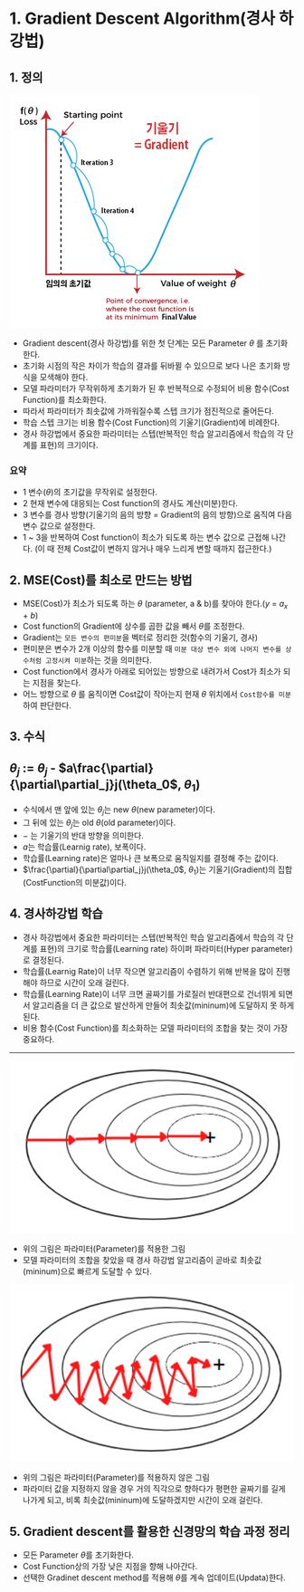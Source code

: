 # 1. Gradient Descent Algorithm(경사 하강법)
## 1. 정의

![alt text](./Picture/Gradient_Descent_Algorithm.png)

- Gradient descent(경사 하강법)를 위한 첫 단계는 모든 Parameter  $\theta$ 를 초기화한다.
- 초기화 시점의 작은 차이가 학습의 결과를 뒤바뀔 수 있으므로 보다 나은 초기화 방식을 모색해야 한다.
- 모델 파라미터가 무작위하게 초기화가 된 후 반복적으로 수정되어 비용 함수(Cost Function)를 최소화한다.
- 따라서 파라미터가 최솟값에 가까워질수록 스텝 크기가 점진적으로 줄어든다.
- 학습 스텝 크기는 비용 함수(Cost Function)의 기울기(Gradient)에 비례한다.
- 경사 하강법에서 중요한 파라미터는 스텝(반복적인 학습 알고리즘에서 학습의 각 단계를 표현)의 크기이다.

### 요약
-  1 변수($\theta$)의 초기값을 무작위로 설정한다.
- 2 현재 변수에 대응되는 Cost function의 경사도 계산(미분)한다.
- 3 변수를 경사 방향(기울기의 음의 방향 = Gradient의 음의 방향)으로 움직여 다음 변수 값으로 설정한다.
- 1 ~ 3을 반복하여 Cost function이 최소가 되도록 하는 변수 값으로 근접해 나간다. (이 때 전체 Cost값이 변하지 않거나 매우 느리게 변할 때까지 접근한다.)

## 2. MSE(Cost)를 최소로 만드는 방법
- MSE(Cost)가 최소가 되도록 하는 $\theta$ (parameter, a & b)를 찾아야 한다.($y$ = $a_x$ + $b$) 
- Cost function의 Gradient에 상수를 곱한 값을 빼서  $\theta$를 조정한다.
- Gradient는 `모든 변수의 편미분`을 벡터로 정리한 것(함수의 기울기, 경사)
- 편미분은 변수가 2개 이상의 함수를 미분할 때 `미분 대상 변수 외에 나머지 변수를 상수처럼 고정시켜 미분`하는 것을 의미한다.
- Cost function에서 경사가 아래로 되어있는 방향으로 내려가서 Cost가 최소가 되는 지점을 찾는다.
- 어느 방향으로 $\theta$ 를 움직이면 Cost값이 작아는지 현재 $\theta$ 위치에서 `Cost함수를 미분`하여 판단한다.

## 3. 수식 
## $\theta_j$ := $\theta_j$  - $a\frac{\partial}{\partial\partial_j}j(\theta_0$, $\theta_1$)

- 수식에서 맨 앞에 있는 $\theta_j$는 new $\theta$(new parameter)이다.
- 그 뒤에 있는 $\theta_j$는 old $\theta$(old parameter)이다.
- $-$ 는 기울기의 반대 방향을 의미한다.
- $a$는 학습률(Learnig rate), 보폭이다.
- 학습률(Learning rate)은 얼마나 큰 보폭으로 움직일지를 결정해 주는 값이다.
- $\frac{\partial}{\partial\partial_j}j(\theta_0$, $\theta_1$)는 기울기(Gradient)의 집합(CostFunction의 미분값)이다.

## 4. 경사하강법 학습

- 경사 하강법에서 중요한 파라미터는 스텝(반복적인 학습 알고리즘에서 학습의 각 단계를 표현)의 크기로 학습률(Learning rate) 하이퍼 파라미터(Hyper parameter)로 결정된다.
- 학습률(Learnig Rate)이 너무 작으면 알고리즘이 수렴하기 위해 반복을 많이 진행해야 하므로 시간이 오래 걸린다.
- 학습률(Learning Rate)이 너무 크면 골짜기를 가로질러 반대편으로 건너뛰게 되면서 알고리즘을 더 큰 값으로 발산하게 만들어 최솟값(mininum)에 도달하지 못 하게 된다.
- 비용 함수(Cost Function)를 최소화하는 모델 파라미터의 조합을 찾는 것이 가장 중요하다.

---
![alt text](./Picture/parameter_apply.png) 

- 위의 그림은 파라미터(Parameter)를 적용한 그림
- 모델 파라미터의 조합을 찾았을 때 경사 하강법 알고리즘이 곧바로 최솟값(mininum)으로 빠르게 도달할 수 있다.

![alt text](./Picture/parameter_not_apply.png)

- 위의 그림은 파라미터(Parameter)를 적용하지 않은 그림
- 파라미터 값을 지정하지 않을 경우 거의 직각으로 향하다가 평편한 골짜기를 길게 나가게 되고, 비록 최솟값(mininum)에 도달하겠지만 시간이 오래 걸린다.

## 5. Gradient descent를 활용한 신경망의 학습 과정 정리
- 모든 Parameter $\theta$를 초기화한다.
- Cost Function상의 가장 낮은 지점을 향해 나아간다.
- 선택한 Gradinet descent method를 적용해 $\theta$를 계속 업데이트(Updata)한다.



